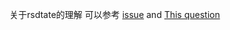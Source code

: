 关于rsdtate的理解 可以参考 [issue](https://github.com/Ocxs/Cpp-Primer/issues/11) and
[This question](http://stackoverflow.com/questions/29058612/what-does-rdstate-return-value-means)
